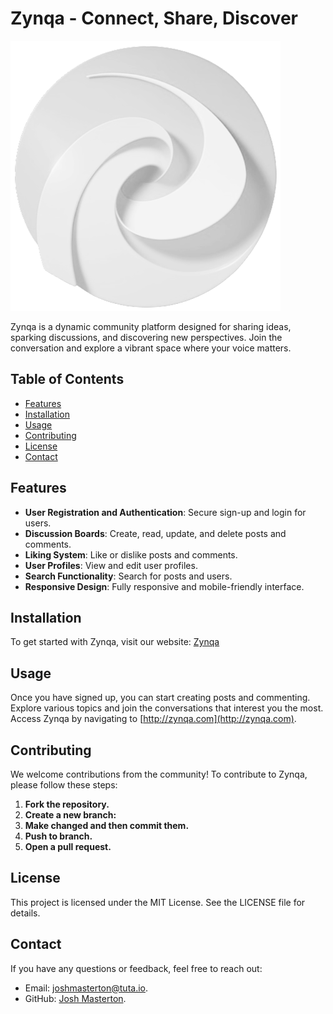 # Zynqa - Connect, Share, Discover

![Zynqa Logo](public/zynqa_logo.png)

Zynqa is a dynamic community platform designed for sharing ideas, sparking discussions, and discovering new perspectives. Join the conversation and explore a vibrant space where your voice matters.

## Table of Contents

- [Features](#features)
- [Installation](#installation)
- [Usage](#usage)
- [Contributing](#contributing)
- [License](#license)
- [Contact](#contact)

## Features

- **User Registration and Authentication**: Secure sign-up and login for users.
- **Discussion Boards**: Create, read, update, and delete posts and comments.
- **Liking System**: Like or dislike posts and comments.
- **User Profiles**: View and edit user profiles.
- **Search Functionality**: Search for posts and users.
- **Responsive Design**: Fully responsive and mobile-friendly interface.

## Installation

To get started with Zynqa, visit our website: [Zynqa](http://zynqa.com)

## Usage

Once you have signed up, you can start creating posts and commenting. Explore various topics and join the conversations that interest you the most. Access Zynqa by navigating to [http://zynqa.com](http://zynqa.com).

## Contributing

We welcome contributions from the community! To contribute to Zynqa, please follow these steps:

1. **Fork the repository.**
2. **Create a new branch:**
3. **Make changed and then commit them.**
4. **Push to branch.**
5. **Open a pull request.**

## License

This project is licensed under the MIT License. See the LICENSE file for details.

## Contact

If you have any questions or feedback, feel free to reach out:

* Email: joshmasterton@tuta.io.
* GitHub: [Josh Masterton](https://github.com/joshmasterton).